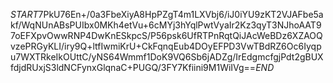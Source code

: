 $START$7PkU76En+/0a3FbeXiyA8HpPZgT4m1LXVbj6/iJ0iYU9zKT2VJAFbe5akf/WqNUnABsPUIbx0MKh4etVu+6cMYj3hYqlPwtVyaIr2Kz3qyT3NJhoAAT97oEFXpvOwwRNP4DwKnESkpcS/P56psk6UfRTPnRqtQiJAcWeBDz6XZAOQvzePRGyKLI/iry9Q+ltfIwmiKrU+CkFqnqEub4DOyEFPD3VwTBdRZ6Oc6Iyqpu7WXTRkeIkOUttC/yNS64Wmmf1DoK9VQ6Sb6jADZg/IrEdgmcfgjPdt2gBUXfdjdRUxjS3ldNCFynxGlqnaC+PUGQ/3FY7Kfiini9M1WiIVg==$END$